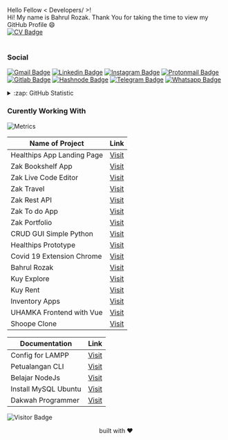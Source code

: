 Hello Fellow < Developers/ >! 
<br>
Hi! My name is Bahrul Rozak. Thank You for taking the time to view my GitHub Profile :smile:
<br>
[![CV Badge](https://img.shields.io/badge/-DownloadCV-white?style=plastic&logo=CV&link=https://bahrul-rozak.github.io/CV/images/CV-Bahrul-Rozak.pdf)](https://bahrul-rozak.github.io/CV/images/CV-Bahrul-Rozak.pdf)
<br>
<br>
### Social
[![Gmail Badge](https://img.shields.io/badge/-Gmail-white?style=plastic&logo=Gmail&link=mailto:@gmail.com)](mailto:@gmail.com)
[![Linkedin Badge](https://img.shields.io/badge/-LinkedIn-blue?style=plastic&logo=Linkedin&link=https://id.linkedin.com/in/bahrul-rozak-a89317212)](https://id.linkedin.com/in/bahrul-rozak-a89317212) 
[![Instagram Badge](https://img.shields.io/badge/-Instagram-white?style=plastic&logo=instagram&link=https://www.instagram.com/rozak.js/)](https://www.instagram.com/rozak.js/)
[![Protonmail Badge](https://img.shields.io/badge/-Protonmail-white?style=plastic&logo=Protonmail&link=mailto:@protonmail.com)](mailto:@protonmail.com)
[![Gitlab Badge](https://img.shields.io/badge/-Gitlab-white?style=plastic&logo=Gitlab&link=https://gitlab.com/bahrulrozak1453)](https://gitlab.com/bahrulrozak1453)
[![Hashnode Badge](https://img.shields.io/badge/-Hashnode-white?style=plastic&logo=Hashnode&link=https://hashnode.com/@Rozak1453)](https://hashnode.com/@Rozak1453)
[![Telegram Badge](https://img.shields.io/badge/-Telegram-white?style=plastic&logo=Telegram&link=https://t.me/zakcodes)](https://t.me/zakcodes)
[![Whatsapp Badge](https://img.shields.io/badge/-Whatsapp-white?style=plastic&logo=Whatsapp&link=#)](#)
<details>
  <summary>:zap: GitHub Statistic</summary>
 
## Statistic Github
<!-- <p align="center">
  <a>
    <img align="left" src="https://github-readme-streak-stats.herokuapp.com/?user=Bahrul-Rozak&theme=dark&hide_border=true" alt="Bahrul-Rozak"/>
  </a>
</p> -->
    
<!-- <p><a href="https://github.com/ryo-ma/github-profile-trophy"><img src="https://github-profile-trophy.vercel.app/?username=Bahrul-Rozak&row=2&column=8&margin-w=15&margin-h=15&theme=dracula&no-bg=true&no-frame=true" alt="Bahrul-Rozak" /></a></p> -->
 
[![Github Stats](https://github-readme-stats.vercel.app/api?username=Bahrul-Rozak&theme=cobalt&show_icons=true)](https://github.com/Bahrul-Rozak)
![Top Langs](https://github-readme-stats.vercel.app/api/top-langs/?username=Bahrul-Rozak&hide=TeX&layout=compact&theme=cobalt)
    
</details>
<!-- <div>
    <img src="https://activity-graph.herokuapp.com/graph?username=Bahrul-Rozak&theme=xcode&area=true" />    
</div>
<center>Note: Increase 1% every day better</center> <br>
 -->
<h3> Curently Working With </h3>

![Metrics](https://metrics.lecoq.io/Bahrul-Rozak?template=terminal&base.header=0&base.activity=0&base.repositories=0&base.metadata=0&languages=1&languages.limit=8&languages.colors=github&languages.threshold=0%25&config.timezone=America%2FToronto)

| Name of Project  | Link |
| -----  | --- |
| Healthips App Landing Page | [Visit](https://bahrul-rozak.github.io/Healthips-App-Landing-Page/)  |
| Zak Bookshelf App          | [Visit](https://bahrul-rozak.github.io/Zak-Bookshelf-APP/)           |
| Zak Live Code Editor       | [Visit](https://bahrul-rozak.github.io/Zak-Live-Code-Editor/)        |
| Zak Travel                 | [Visit](https://bahrul-rozak.github.io/Home-zakTravel/)              |
| Zak Rest API               | [Visit](https://github.com/Bahrul-Rozak/Zak-Rest-API)                |
| Zak To do App              | [Visit](https://github.com/Bahrul-Rozak/Zak-Todo-Apps)               |
| Zak Portfolio              | [Visit](https://zak-portfolio.netlify.app/)                          |
| CRUD GUI Simple Python     | [Visit](https://github.com/Bahrul-Rozak/CRUD-GUI-Simple-With-Python) |
| Healthips Prototype        | [Visit](https://github.com/Bahrul-Rozak/Healthips_App_Prototype)     |
| Covid 19 Extension Chrome  | [Visit](https://github.com/Bahrul-Rozak/Covid19-Extension-for-Chrome)|
| Bahrul Rozak               | [Visit](https://bahrul-rozak.github.io/)                             |
| Kuy Explore                | [Visit](https://bahrul-rozak.github.io/Kuy-Explore/)                 |
| Kuy Rent                   | [Visit](https://bahrul-rozak.github.io/Kuy-Rent/)                    |
| Inventory Apps             | [Visit](https://github.com/Bahrul-Rozak/Inventory-Apps)              |
| UHAMKA Frontend with Vue   | [Visit](https://brave-leavitt-be7271.netlify.app/)                   |  
| Shoope Clone               | [Visit](https://admiring-visvesvaraya-430e4a.netlify.app/)            |


| Documentation              | Link |
| -----  | --- |
| Config for LAMPP           | [Visit](https://github.com/Bahrul-Rozak/configuration-for-XAMPP)   |
| Petualangan CLI            | [Visit](https://bahrul-rozak.github.io/Petualangan-Command-Line/)  |
| Belajar NodeJs             | [Visit](https://github.com/Bahrul-Rozak/Belajar-Node-JS)           |
| Install MySQL Ubuntu       | [Visit](https://github.com/Bahrul-Rozak/Install-MY-SQL-Ubuntu)     |
| Dakwah Programmer          | [Visit](https://dakwah-programmer.vercel.app/)                     |


![Visitor Badge](https://visitor-badge.laobi.icu/badge?page_id=Bahrul-Rozak)

<!-- [Download My CV](https://bahrul-rozak.github.io/CV/images/CV-Bahrul-Rozak.pdf) -->
<p align="center">
built with ❤️
</p>


